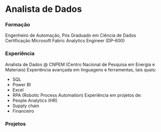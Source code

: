 # Analista de Dados

### Formação
Engenheiro de Automação, Pós Graduado em Ciência de Dados
Certificação Microsoft Fabric Analytics Engineer (DP-600)

### Experiência
Analista de Dados @ CNPEM (Centro Nacional de Pesquisa em Energia e Materiais)
Experiência avançada em linguagens e ferramentas, tais quais:
  - SQL
  - Power BI
  - Excel
  - RPA (Robotic Process Automation)
Experiência em projetos de:
  - People Analytics (HR)
  - Supply chain
  - Financeiro

### Projetos
